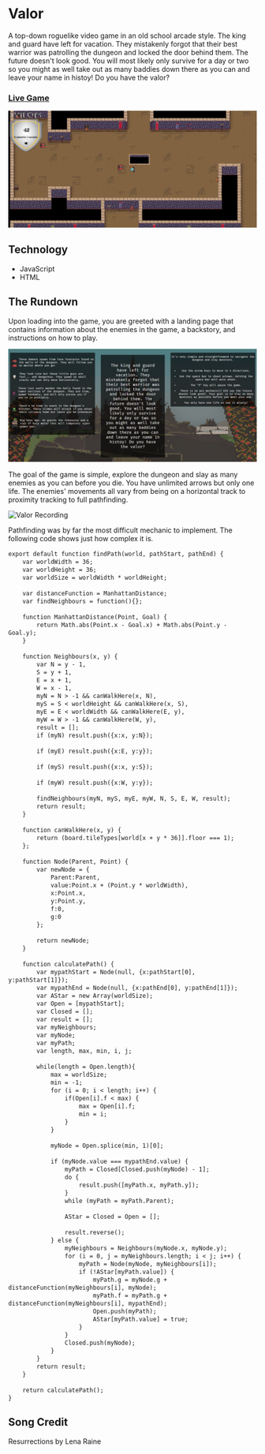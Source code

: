 # Valor

A top-down roguelike video game in an old school arcade style. The king and guard have left for vacation. They mistakenly forgot that their best warrior was patrolling the dungeon and locked the door behind them. The future doesn't look good.
You will most likely only survive for a day or two so you might as well take out as many baddies down there as you can and leave your name in histoy! Do you have the valor?

### [Live Game](https://dapper-dan.github.io/Valor/)

![Valor Screen Shot](https://github.com/Dapper-Dan/Valor/blob/master/src/images/Screenshot.png)

## Technology 
- JavaScript
- HTML

## The Rundown
Upon loading into the game, you are greeted with a landing page that contains information about the enemies in the game, a backstory, and instructions on how to play. 

![Valor Menu](https://github.com/Dapper-Dan/Valor/blob/master/src/images/Screenshot2.png)

The goal of the game is simple, explore the dungeon and slay as many enemies as you can before you die. You have unlimited arrows but only one life. The enemies' movements all vary from being on a horizontal track to proximity tracking to full pathfinding. 

![Valor Recording](https://github.com/Dapper-Dan/Valor/blob/master/src/images/valorRecording.gif)

Pathfinding was by far the most difficult mechanic to implement. The following code shows just how complex it is.

```
export default function findPath(world, pathStart, pathEnd) { 
    var worldWidth = 36; 
	var worldHeight = 36; 
    var worldSize =	worldWidth * worldHeight; 
    
    var distanceFunction = ManhattanDistance;
    var findNeighbours = function(){};
    
    function ManhattanDistance(Point, Goal) {
		return Math.abs(Point.x - Goal.x) + Math.abs(Point.y - Goal.y);
    }

    function Neighbours(x, y) {
		var	N = y - 1,
		S = y + 1,
		E = x + 1,
		W = x - 1,
		myN = N > -1 && canWalkHere(x, N),
		myS = S < worldHeight && canWalkHere(x, S),
		myE = E < worldWidth && canWalkHere(E, y),
        myW = W > -1 && canWalkHere(W, y),
        result = [];
		if (myN) result.push({x:x, y:N});
        
		if (myE) result.push({x:E, y:y});
        
		if (myS) result.push({x:x, y:S});
        
		if (myW) result.push({x:W, y:y});
        
		findNeighbours(myN, myS, myE, myW, N, S, E, W, result);
		return result;
	}
    
    function canWalkHere(x, y) {
		return (board.tileTypes[world[x + y * 36]].floor === 1);
    };
    
    function Node(Parent, Point) {
		var newNode = {
			Parent:Parent,
			value:Point.x + (Point.y * worldWidth),
			x:Point.x,
			y:Point.y,
			f:0,
			g:0
		};

		return newNode;
    }
    
    function calculatePath() {
		var	mypathStart = Node(null, {x:pathStart[0], y:pathStart[1]});
		var mypathEnd = Node(null, {x:pathEnd[0], y:pathEnd[1]});
		var AStar = new Array(worldSize);
		var Open = [mypathStart];
		var Closed = [];
		var result = [];
		var myNeighbours;
		var myNode;
		var myPath;
		var length, max, min, i, j;
		
		while(length = Open.length){
			max = worldSize;
			min = -1;
			for (i = 0; i < length; i++) {
				if(Open[i].f < max) {
					max = Open[i].f;
					min = i;
				}
			}
			
			myNode = Open.splice(min, 1)[0];
		
			if (myNode.value === mypathEnd.value) {
				myPath = Closed[Closed.push(myNode) - 1];
				do {
					result.push([myPath.x, myPath.y]);
				}
				while (myPath = myPath.Parent);
			
				AStar = Closed = Open = [];
				
				result.reverse();
			} else {
				myNeighbours = Neighbours(myNode.x, myNode.y);
				for (i = 0, j = myNeighbours.length; i < j; i++) {
					myPath = Node(myNode, myNeighbours[i]);
					if (!AStar[myPath.value]) {
						myPath.g = myNode.g + distanceFunction(myNeighbours[i], myNode);
						myPath.f = myPath.g + distanceFunction(myNeighbours[i], mypathEnd);
						Open.push(myPath);
						AStar[myPath.value] = true;
					}
				}
				Closed.push(myNode);
			}
		} 
		return result;
	}

    return calculatePath();
}

```
## Song Credit
Resurrections by Lena Raine
